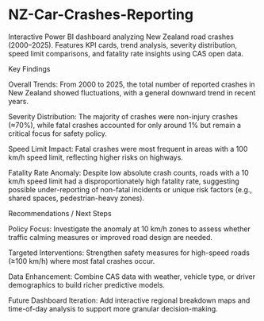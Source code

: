 # NZ-Car-Crashes-Reporting
Interactive Power BI dashboard analyzing New Zealand road crashes (2000–2025). Features KPI cards, trend analysis, severity distribution, speed limit comparisons, and fatality rate insights using CAS open data.

Key Findings

Overall Trends: From 2000 to 2025, the total number of reported crashes in New Zealand showed fluctuations, with a general downward trend in recent years.

Severity Distribution: The majority of crashes were non-injury crashes (≈70%), while fatal crashes accounted for only around 1% but remain a critical focus for safety policy.

Speed Limit Impact: Fatal crashes were most frequent in areas with a 100 km/h speed limit, reflecting higher risks on highways.

Fatality Rate Anomaly: Despite low absolute crash counts, roads with a 10 km/h speed limit had a disproportionately high fatality rate, suggesting possible under-reporting of non-fatal incidents or unique risk factors (e.g., shared spaces, pedestrian-heavy zones).

Recommendations / Next Steps

Policy Focus: Investigate the anomaly at 10 km/h zones to assess whether traffic calming measures or improved road design are needed.

Targeted Interventions: Strengthen safety measures for high-speed roads (≥100 km/h) where most fatal crashes occur.

Data Enhancement: Combine CAS data with weather, vehicle type, or driver demographics to build richer predictive models.

Future Dashboard Iteration: Add interactive regional breakdown maps and time-of-day analysis to support more granular decision-making.

